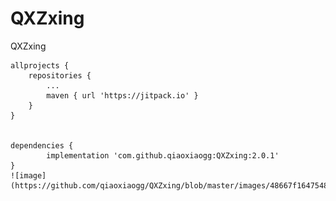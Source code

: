 # QXZxing
QXZxing
  
	allprojects {
		repositories {
			...
			maven { url 'https://jitpack.io' }
		}
	}     
  
  
	dependencies {
	        implementation 'com.github.qiaoxiaogg:QXZxing:2.0.1'
	}  
	![image](https://github.com/qiaoxiaogg/QXZxing/blob/master/images/48667f1647548f046c3112d7503aa21.jpg)
	
	
